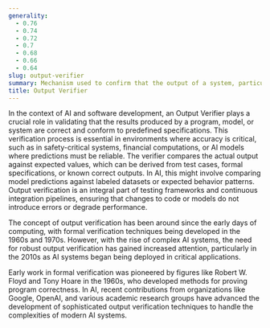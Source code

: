 ```yaml
---
generality:
  - 0.76
  - 0.74
  - 0.72
  - 0.7
  - 0.68
  - 0.66
  - 0.64
slug: output-verifier
summary: Mechanism used to confirm that the output of a system, particularly in software or hardware systems, matches the expected results, ensuring accuracy and correctness.
title: Output Verifier
---
```


In the context of AI and software development, an Output Verifier plays a crucial role in validating that the results produced by a program, model, or system are correct and conform to predefined specifications. This verification process is essential in environments where accuracy is critical, such as in safety-critical systems, financial computations, or AI models where predictions must be reliable. The verifier compares the actual output against expected values, which can be derived from test cases, formal specifications, or known correct outputs. In AI, this might involve comparing model predictions against labeled datasets or expected behavior patterns. Output verification is an integral part of testing frameworks and continuous integration pipelines, ensuring that changes to code or models do not introduce errors or degrade performance.

The concept of output verification has been around since the early days of computing, with formal verification techniques being developed in the 1960s and 1970s. However, with the rise of complex AI systems, the need for robust output verification has gained increased attention, particularly in the 2010s as AI systems began being deployed in critical applications.

Early work in formal verification was pioneered by figures like Robert W. Floyd and Tony Hoare in the 1960s, who developed methods for proving program correctness. In AI, recent contributions from organizations like Google, OpenAI, and various academic research groups have advanced the development of sophisticated output verification techniques to handle the complexities of modern AI systems.
